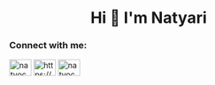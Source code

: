 <h1 align="center">Hi 👋 I'm Natyari</h1>

<h3 align="left">Connect with me:</h3>
<p align="left">
 <a href="https://codepen.io/natvoc" target="blank"><img align="center" src="https://raw.githubusercontent.com/rahuldkjain/github-profile-readme-generator/master/src/images/icons/Social/codepen.svg" alt="natvoc" height="30" width="40" /></a>
 <a href="https://linkedin.com/in/https://www.linkedin.com/in/natyari-vargas-oconitrillo-78262110a/" target="blank"><img align="center" src="https://raw.githubusercontent.com/rahuldkjain/github-profile-readme-generator/master/src/images/icons/Social/linked-in-alt.svg" alt="https://www.linkedin.com/in/natyari-vargas-oconitrillo-78262110a/" height="30" width="40" /></a>
<a href="https://twitter.com/natvoc" target="blank"><img align="center" src="https://raw.githubusercontent.com/rahuldkjain/github-profile-readme-generator/master/src/images/icons/Social/twitter.svg" alt="natvoc" height="30" width="40" /></a>

 

</p>

